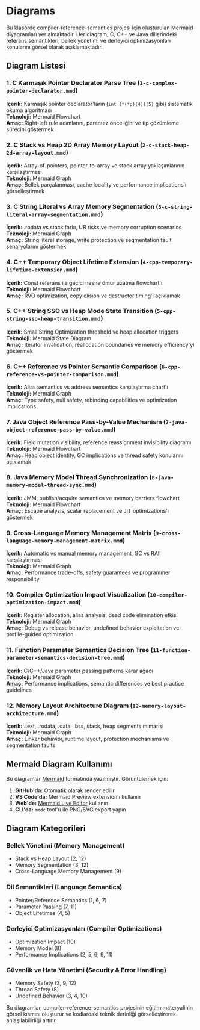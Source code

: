 # Diagrams

Bu klasörde compiler-reference-semantics projesi için oluşturulan Mermaid diyagramları yer almaktadır. Her diagram, C, C++ ve Java dillerindeki referans semantikleri, bellek yönetimi ve derleyici optimizasyonları konularını görsel olarak açıklamaktadır.

## Diagram Listesi

### 1. C Karmaşık Pointer Declarator Parse Tree (`1-c-complex-pointer-declarator.mmd`)
**İçerik:** Karmaşık pointer declarator'ların (`int (*(*p)[4])[5]` gibi) sistematik okuma algoritması  
**Teknoloji:** Mermaid Flowchart  
**Amaç:** Right-left rule adımlarını, parantez önceliğini ve tip çözümleme sürecini göstermek

### 2. C Stack vs Heap 2D Array Memory Layout (`2-c-stack-heap-2d-array-layout.mmd`)
**İçerik:** Array-of-pointers, pointer-to-array ve stack array yaklaşımlarının karşılaştırması  
**Teknoloji:** Mermaid Graph  
**Amaç:** Bellek parçalanması, cache locality ve performance implications'ı görselleştirmek

### 3. C String Literal vs Array Memory Segmentation (`3-c-string-literal-array-segmentation.mmd`)
**İçerik:** .rodata vs stack farkı, UB risks ve memory corruption scenarios  
**Teknoloji:** Mermaid Graph  
**Amaç:** String literal storage, write protection ve segmentation fault senaryolarını göstermek

### 4. C++ Temporary Object Lifetime Extension (`4-cpp-temporary-lifetime-extension.mmd`)
**İçerik:** Const referans ile geçici nesne ömür uzatma flowchart'ı  
**Teknoloji:** Mermaid Flowchart  
**Amaç:** RVO optimization, copy elision ve destructor timing'i açıklamak

### 5. C++ String SSO vs Heap Mode State Transition (`5-cpp-string-sso-heap-transition.mmd`)
**İçerik:** Small String Optimization threshold ve heap allocation triggers  
**Teknoloji:** Mermaid State Diagram  
**Amaç:** Iterator invalidation, reallocation boundaries ve memory efficiency'yi göstermek

### 6. C++ Reference vs Pointer Semantic Comparison (`6-cpp-reference-vs-pointer-comparison.mmd`)
**İçerik:** Alias semantics vs address semantics karşılaştırma chart'ı  
**Teknoloji:** Mermaid Graph  
**Amaç:** Type safety, null safety, rebinding capabilities ve optimization implications

### 7. Java Object Reference Pass-by-Value Mechanism (`7-java-object-reference-pass-by-value.mmd`)
**İçerik:** Field mutation visibility, reference reassignment invisibility diagramı  
**Teknoloji:** Mermaid Flowchart  
**Amaç:** Heap object identity, GC implications ve thread safety konularını açıklamak

### 8. Java Memory Model Thread Synchronization (`8-java-memory-model-thread-sync.mmd`)
**İçerik:** JMM, publish/acquire semantics ve memory barriers flowchart  
**Teknoloji:** Mermaid Flowchart  
**Amaç:** Escape analysis, scalar replacement ve JIT optimizations'ı göstermek

### 9. Cross-Language Memory Management Matrix (`9-cross-language-memory-management-matrix.mmd`)
**İçerik:** Automatic vs manual memory management, GC vs RAII karşılaştırması  
**Teknoloji:** Mermaid Graph  
**Amaç:** Performance trade-offs, safety guarantees ve programmer responsibility

### 10. Compiler Optimization Impact Visualization (`10-compiler-optimization-impact.mmd`)
**İçerik:** Register allocation, alias analysis, dead code elimination etkisi  
**Teknoloji:** Mermaid Graph  
**Amaç:** Debug vs release behavior, undefined behavior exploitation ve profile-guided optimization

### 11. Function Parameter Semantics Decision Tree (`11-function-parameter-semantics-decision-tree.mmd`)
**İçerik:** C/C++/Java parameter passing patterns karar ağacı  
**Teknoloji:** Mermaid Graph  
**Amaç:** Performance implications, semantic differences ve best practice guidelines

### 12. Memory Layout Architecture Diagram (`12-memory-layout-architecture.mmd`)
**İçerik:** .text, .rodata, .data, .bss, stack, heap segments mimarisi  
**Teknoloji:** Mermaid Graph  
**Amaç:** Linker behavior, runtime layout, protection mechanisms ve segmentation faults

## Mermaid Diagram Kullanımı

Bu diagramlar [Mermaid](https://mermaid.js.org/) formatında yazılmıştır. Görüntülemek için:

1. **GitHub'da:** Otomatik olarak render edilir
2. **VS Code'da:** Mermaid Preview extension'ı kullanın
3. **Web'de:** [Mermaid Live Editor](https://mermaid.live/) kullanın
4. **CLI'da:** `mmdc` tool'u ile PNG/SVG export yapın

## Diagram Kategorileri

### Bellek Yönetimi (Memory Management)
- Stack vs Heap Layout (2, 12)
- Memory Segmentation (3, 12)
- Cross-Language Memory Management (9)

### Dil Semantikleri (Language Semantics)  
- Pointer/Reference Semantics (1, 6, 7)
- Parameter Passing (7, 11)
- Object Lifetimes (4, 5)

### Derleyici Optimizasyonları (Compiler Optimizations)
- Optimization Impact (10)
- Memory Model (8)
- Performance Implications (2, 5, 6, 9, 11)

### Güvenlik ve Hata Yönetimi (Security & Error Handling)
- Memory Safety (3, 9, 12)
- Thread Safety (8)
- Undefined Behavior (3, 4, 10)

Bu diagramlar, compiler-reference-semantics projesinin eğitim materyalinin görsel kısmını oluşturur ve kodlardaki teknik derinliği görselleştirerek anlaşılabilirliği artırır.
